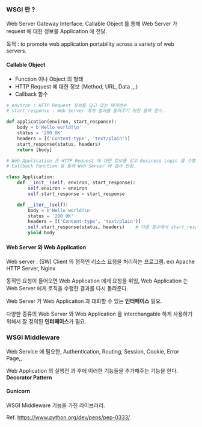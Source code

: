 ### WSGI 란 ? 

Web Server Gateway Interface. Callable Object 를 통해 Web Server 가 request 에 대한 정보를 Application 에 전달. 

목적 :  to promote web application portability across a variety of web servers.

#### Callable Object

- Function 이나 Object 의 형태
- HTTP Request 에 대한 정보 (Method, URL, Data ,,,)
- Callback 함수 

```python
# environ : HTTP Request 정보를 담고 있는 매개변수
# start_response : Web Server 에게 결과를 돌려주기 위한 콜백 함수. 

def application(environ, start_response):
    body = b'Hello world!\n'
    status = '200 OK'
    headers = [('Content-type', 'text/plain')]
    start_response(status, headers)
    return [body]
```

```python
# Web Application 은 HTTP Request 에 대한 정보를 갖고 Business Logic 을 수행후 
# Callback Function 을 통해 Web Server 에 결과 반환. 

class Application:
    def __init__(self, environ, start_response):
        self.environ = environ
        self.start_response = start_response

    def __iter__(self):
        body = b'Hello world!\n'
        status = '200 OK'
        headers = [('Content-type', 'text/plain')]
        self.start_response(status, headers)	# 다른 함수에서 start_response 를 호출
        yield body
```



#### Web Server 와 Web Application 

Web server : (SW) Client 의 정적인 리소스 요청을 처리하는 프로그램. ex) Apache HTTP Server, Nginx

동적인 요청이 들어오면 Web Application 에게 요청을 위임, Web Application 는 Web Server 에게 로직을 수행한 결과를 다시 돌려준다. 

Web Server 가 Web Application 과 대화할 수 있는 **인터페이스** 필요. 

다양한 종류의 Web Server 와 Web Application 을 interchangable 하게 사용하기 위해서 잘 정의된 **인터페이스**가 필요. 



### WSGI Middleware 

Web Service 에 필요한, Authentication, Routing, Session, Cookie, Error Page,, 

Web Application 의 실행전 과 후에 이러한 기능들을 추가해주는 기능을 한다. **Decorator Pattern**



#### Gunicorn

WSGI Middleware 기능을 가진 라이브러리. 



Ref. https://www.python.org/dev/peps/pep-0333/
